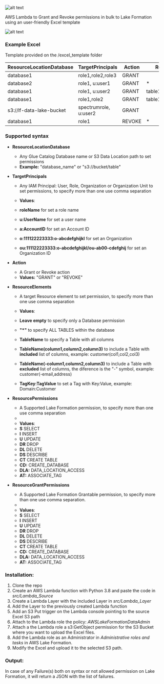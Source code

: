 ![alt text](https://i.ibb.co/bF3Ts2F/excel-to-lf-logo.png)

 AWS Lambda to Grant and Revoke permissions in bulk to Lake Formation using an user-friendly Excel template

![alt text](https://i.ibb.co/xXgGv2Q/excel-to-lf-process.png")

### Example Excel
Template provided on the /excel_template folder

| ResourceLocationDatabase | TargetPrincipals | Action | ResourceElements | ResourcePermissions	| ResourceGrantPermissions |
| --- | --- | --- | --- | --- | --- |
|database1	|role1,role2,role3	|GRANT|		|CT,A,DR| |	
|database2	|role1, u:user1	| GRANT|	*	|S,I,U,DR|S,I,U,DR|
|database1	|role1, u:user2 |	GRANT	|table1,table2,table3|	*	| |
|database1	|role1,role2|	GRANT	|table1(col1,col2,col3,col4)|	S	| |
|s3://lf-data-lake-bucket|spectrumrole, u:user2	|GRANT	| |	DLA	| |
|database1	|role1	|REVOKE|	*	|S,I,U,DR	|S,I,U,DR |

### Supported syntax

* **ResourceLocationDatabase** 
  * Any Glue Catalog Database name or S3 Data Location path to set permissions
  * **Example:** "database_name" or "s3://bucket/table"

* **TargetPrincipals**
  * Any IAM Principal: User, Role, Organization or Organization Unit to set permissions, to specify more than one use comma separation
 
  * **Values**:
  * **roleName** for set a role name
  * **u:UserName** for set a user name
  * **a:AccountID** for set an Account ID
  * **o:111122223333:o-abcdefghijkl** for set an Organization
  * **ou:111122223333:o-abcdefghijkl/ou-ab00-cdefghij** for set an Organization ID
 
* **Action**
  * A Grant or Revoke action
  * **Values:** "GRANT" or "REVOKE"
  
* **ResourceElements**
  * A target Resource element to set permission, to specify more than one use comma separation

  * **Values**:
  * **Leave empty** to specify only a Database permission
  * **"*"** to specify ALL TABLES within the database
  * **TableName** to specify a Table with all columns
  * **TableName(column1,column2,column3)** to include a Table with **included** list of columns, example: customer(col1,col2,col3)
  * **TableName(-column1,column2,column3)** to include a Table with **excluded** list of columns, the diference is the "-" symbol, example: customer(-email,address)
  * **TagKey:TagValue** to set a Tag with Key:Value, example: Domain:Customer

* **ResourcePermissions**

  * A Supported Lake Formation permission, to specify more than one use comma separation
  * 
  * **Values**:
  * **S** SELECT
  * **I** INSERT
  * **U** UPDATE
  * **DR** DROP
  * **DL** DELETE
  * **DS** DESCRIBE
  * **CT** CREATE TABLE
  * **CD:** CREATE_DATABASE
  * **DLA:** DATA_LOCATION_ACCESS
  * **AT:** ASSOCIATE_TAG

* **ResourceGrantPermissions**

  * A Supported Lake Formation Grantable permission, to specify more than one use comma separation.
  * 
  * **Values**:
  * **S** SELECT
  * **I** INSERT
  * **U** UPDATE
  * **DR** DROP
  * **DL** DELETE
  * **DS** DESCRIBE
  * **CT** CREATE TABLE
  * **CD:** CREATE_DATABASE
  * **DLA:** DATA_LOCATION_ACCESS
  * **AT:** ASSOCIATE_TAG

### Installation:

1. Clone the repo
2. Create an AWS Lambda function with Python 3.8 and paste the code in *src/Lambda_Source*
3. Create a Lambda Layer with the included Layer in *src/Lambda_Layer*
4. Add the Layer to the previously created Lambda function
5. Add an S3 Put trigger on the Lambda console pointing to the source Excel S3 path
6. Attach to the Lambda role the policy: *AWSLakeFormationDataAdmin* 
7. Attach a the Lambda role a s3:GetObject permission for the S3 Bucket where you want to upload the Excel files.
8. Add the Lambda role as an Administrator in *Administrative roles and tasks* in AWS Lake Formation.
9. Modify the Excel and upload it to the selected S3 path.


### Output:

In case of any Failure(s) both on syntax or not allowed permission on Lake Formation, it will return a JSON with the list of failures.















